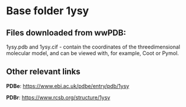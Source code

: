 # Base folder 1ysy

## Files downloaded from wwPDB:

1ysy.pdb and 1ysy.cif - contain the coordinates of the threedimensional molecular model, and can be viewed with, for example, Coot or Pymol.



## Other relevant links 
**PDBe**:  https://www.ebi.ac.uk/pdbe/entry/pdb/1ysy
 
**PDBr**: https://www.rcsb.org/structure/1ysy 
